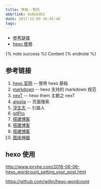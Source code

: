 ```yaml
---
title: 草稿--暂存
abbrlink: 4e8eb9b3
date: 2017-12-09 16:45:48
tags:
---
```


<!-- TOC -->

-   [参考链接](#参考链接)
-   [hexo 使用](#hexo-使用)

<!-- /TOC -->

{% note success %} Content {% endnote %}

## 参考链接

1. [hexo 官网](https://hexo.io/zh-cn/) -- 使用 hexo 基础
2. [markdown](https://guides.github.com/features/mastering-markdown/) -- hexo 支持的 markdown 规范
3. [nexT](http://theme-next.iissnan.com/getting-started.html) -- hexo them 主题之 nexT
4. [algolia](https://www.algolia.com/apps/IASW46ACW2/api-keys/restricted) -- 页面搜索
5. [浮生志](https://www.ezlippi.com/blog/2016/02/jekyll-to-hexo.html) -- 引路人
6. [gitPro](http://iissnan.com/progit/)
7. [搭建博客](http://blog.csdn.net/qq80583600/article/details/72828063)
8. [搭建博客](http://www.jianshu.com/p/5973c05d7100)
9. [搭建博客](http://blog.csdn.net/wuseyukui/article/details/68059953)
10. [图床神器](http://mpic.lzhaofu.cn/)

## hexo 使用

http://www.joryhe.com/2016-06-06-hexo_wordcount_setting_your_post.html

https://github.com/willin/hexo-wordcount
